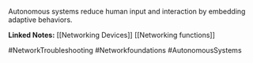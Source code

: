 Autonomous systems reduce human input and interaction by embedding adaptive behaviors.


**Linked Notes:**
[[Networking Devices]]
[[Networking functions]]

#NetworkTroubleshooting #Networkfoundations #AutonomousSystems
